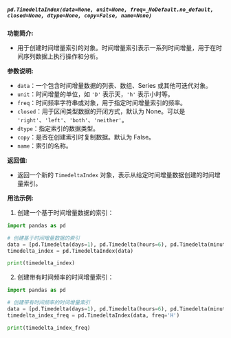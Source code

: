 ##### `pd.TimedeltaIndex(data=None, unit=None, freq=_NoDefault.no_default, closed=None, dtype=None, copy=False, name=None)`
**功能简介:**
- 用于创建时间增量索引的对象。时间增量索引表示一系列时间增量，用于在时间序列数据上执行操作和分析。

**参数说明:**
- `data`：一个包含时间增量数据的列表、数组、Series 或其他可迭代对象。
- `unit`：时间增量的单位，如 `'D'` 表示天，`'h'` 表示小时等。
- `freq`：时间频率字符串或对象，用于指定时间增量索引的频率。
- `closed`：用于区间类型数据的开闭方式，默认为 None。可以是 `'right'`、`'left'`、`'both'`、`'neither'`。
- `dtype`：指定索引的数据类型。
- `copy`：是否在创建索引时复制数据。默认为 False。
- `name`：索引的名称。

**返回值:**
- 返回一个新的 `TimedeltaIndex` 对象，表示从给定时间增量数据创建的时间增量索引。

**用法示例:**
1. 创建一个基于时间增量数据的索引：
```python
import pandas as pd

# 创建基于时间增量数据的索引
data = [pd.Timedelta(days=1), pd.Timedelta(hours=6), pd.Timedelta(minutes=30)]
timedelta_index = pd.TimedeltaIndex(data)

print(timedelta_index)
```
2. 创建带有时间频率的时间增量索引：
```python
import pandas as pd

# 创建带有时间频率的时间增量索引
data = [pd.Timedelta(days=1), pd.Timedelta(hours=6), pd.Timedelta(minutes=30)]
timedelta_index_freq = pd.TimedeltaIndex(data, freq='H')

print(timedelta_index_freq)
```
